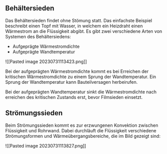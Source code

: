 ## Behältersieden
Das Behältersieden findet ohne Stömung statt. Das einfachste Beispiel beschreibt einen Topf mit Wasser, in welchem ein Heizdraht einen Wärmestrom an die Flüssigkeit abgibt. Es gibt zwei verschiedene Arten von Systemen des Behältersiedens:
- Aufgeprägte Wärmestromdichte
- Aufgeprägte Wandtemperatur

![[Pasted image 20230731113423.png]]

Bei der aufgeprägten Wärmestromdichte kommt es bei Erreichen der kritischen Wärmestromdichte zu einem Sprung der Wandtemperatur. Ein Sprung der Wandtemperatur kann Bauteilversagen herbeirufen.

Bei der aufgeprägten Wandtemperatur sinkt die Wärmestromdichte nach erreichen des kritischen Zustands erst, bevor Filmsieden einsetzt.


## Strömungssieden
Beim Strömungssieden kommt es zur erzwungenen Konvektion zwischen Flüssigkeit und Rohrwand. Dabei durchläuft die Flüssigkeit verschiedene Strömungsformen und Wärmeübergangsbereiche, die im Bild gezeigt sind:

![[Pasted image 20230731113827.png]]